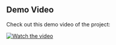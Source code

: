 ## Demo Video

Check out this demo video of the project:

[![Watch the video](https://img.youtube.com/vi/34R_qu_nPm0/0.jpg)](ttps://www.youtube.com/watch?v=34R_qu_nPm0)
